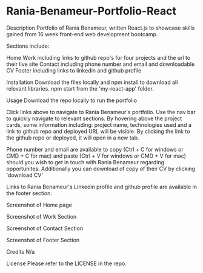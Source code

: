 # Rania-Benameur-Portfolio-React
Description
Portfolio of Rania Benameur, written React.js to showcase skills gained from 16 week front-end web development bootcamp.

Sections include:

Home
Work including links to github repo's for four projects and the url to their live site
Contact including phone number and email and downloadable CV
Footer including links to linkedin and github profile

Installation
Download the files locally and npm install to download all relevant libraries. npm start from the 'my-react-app' folder.

Usage
Download the repo locally to run the portfolio

Click links above to navigate to Rania Benameur's portfolio. Use the nav bar to quickly navigate to relevant sections. By hovering above the project cards, some information including: project name, technologies used and a link to github repo and deployed URL will be visible. By clicking the link to the github repo or deployed, it will open in a new tab.

Phone number and email are available to copy (Ctrl + C for windows or CMD + C for mac) and paste (Ctrl + V for windows or CMD + V for mac) should you wish to get in touch with Rania Benameur regarding opportunites. Additionally you can download of copy of their CV by clicking 'download CV'

Links to Rania Benameur's Linkedin profile and github profile are available in the footer section.

Screenshot of Home page

Screenshot of Work Section

Screenshot of Contact Section

Screenshot of Footer Section

Credits
N/a

License
Please refer to the LICENSE in the repo.
